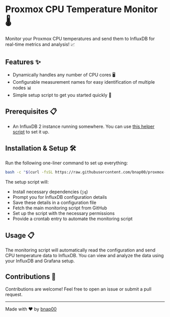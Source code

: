 # Proxmox CPU Temperature Monitor 🌡️

Monitor your Proxmox CPU temperatures and send them to InfluxDB for real-time metrics and analysis! 📈

## Features ✨

- Dynamically handles any number of CPU cores 🖥️
- Configurable measurement names for easy identification of multiple nodes 📊
- Simple setup script to get you started quickly 🚀

## Prerequisites 📋

- An InfluxDB 2 instance running somewhere. You can use [this helper script](https://helper-scripts.com/scripts?id=InfluxDB) to set it up.

## Installation & Setup 🛠️

Run the following one-liner command to set up everything:

```bash
bash -c "$(curl -fsSL https://raw.githubusercontent.com/bnap00/proxmox-cpu-temp-monitor/main/setup_cpu_temp_monitor.sh)"
```

The setup script will:
- Install necessary dependencies (`jq`)
- Prompt you for InfluxDB configuration details
- Save these details in a configuration file
- Fetch the main monitoring script from GitHub
- Set up the script with the necessary permissions
- Provide a crontab entry to automate the monitoring script

## Usage 📋

The monitoring script will automatically read the configuration and send CPU temperature data to InfluxDB. You can view and analyze the data using your InfluxDB and Grafana setup.

## Contributions 🤝

Contributions are welcome! Feel free to open an issue or submit a pull request.

---

Made with ❤️ by [bnap00](https://github.com/bnap00)
